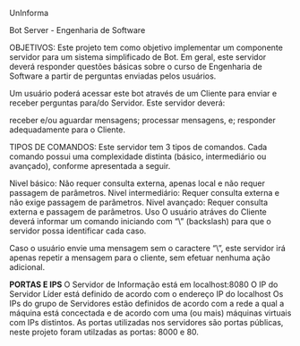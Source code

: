 ﻿UnInforma

Bot Server - Engenharia de Software

OBJETIVOS:
Este projeto tem como objetivo implementar um componente servidor para um sistema simplificado de Bot. Em geral, este servidor deverá responder questões básicas sobre o curso de Engenharia de Software a partir de perguntas enviadas pelos usuários.

Um usuário poderá acessar este bot através de um Cliente para enviar e receber perguntas para/do Servidor. Este servidor deverá:

receber e/ou aguardar mensagens;
processar mensagens, e;
responder adequadamente para o Cliente.

TIPOS DE COMANDOS:
Este servidor tem 3 tipos de comandos. Cada comando possui uma complexidade distinta (básico, intermediário ou avançado), conforme apresentada a seguir.

Nivel básico: Não requer consulta externa, apenas local e não requer passagem de parâmetros.
Nivel intermediário: Requer consulta externa e não exige passagem de parâmetros.
Nivel avançado: Requer consulta externa e passagem de parâmetros.
Uso
O usuário atráves do Cliente deverá informar um comando iniciando com “\” (backslash) para que o servidor possa identificar cada caso.

Caso o usuário envie uma mensagem sem o caractere “\”, este servidor irá apenas repetir a mensagem para o cliente, sem efetuar nenhuma ação adicional.


**PORTAS E IPS**
O Servidor de Informação está em localhost:8080
O IP do Servidor Líder está definido de acordo com o endereço IP do localhost
Os IPs do grupo de Servidores estão definidos de acordo com a rede a qual a máquina está concectada e de acordo com uma (ou mais) máquinas virtuais com IPs distintos.
As portas utilizadas nos servidores são portas públicas, neste projeto foram utilzadas as portas: 8000 e 80.

